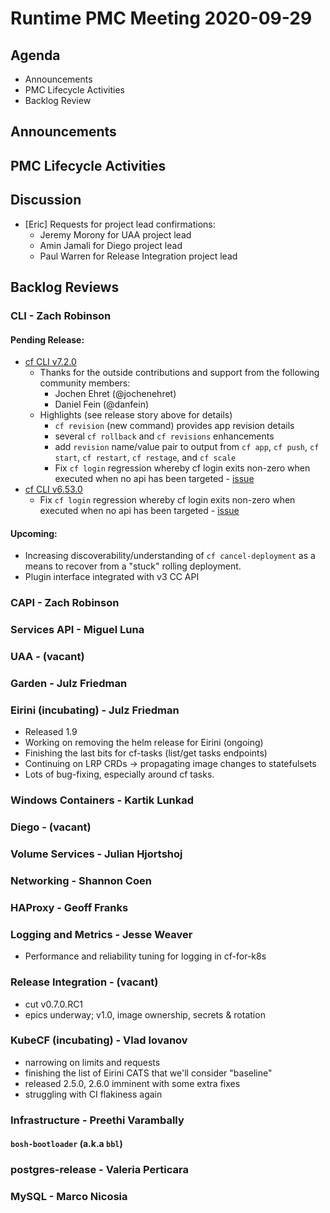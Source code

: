 # Runtime PMC Meeting 2020-09-29

## Agenda

* Announcements
* PMC Lifecycle Activities
* Backlog Review


## Announcements


## PMC Lifecycle Activities


## Discussion

- [Eric] Requests for project lead confirmations:
  - Jeremy Morony for UAA project lead
  - Amin Jamali for Diego project lead
  - Paul Warren for Release Integration project lead


## Backlog Reviews

### CLI - Zach Robinson
#### Pending Release:
- [cf CLI v7.2.0](https://www.pivotaltracker.com/story/show/174832798)
  - Thanks for the outside contributions and support from the following community members:
    - Jochen Ehret (@jochenehret)
    - Daniel Fein  (@danfein)
  - Highlights (see release story above for details)
    - `cf revision` (new command) provides app revision details
    - several `cf rollback` and `cf revisions` enhancements
    - add `revision` name/value pair to output from `cf app`, `cf push`, `cf start`, `cf restart`, `cf restage`, and `cf scale`
    - Fix `cf login` regression whereby cf login exits non-zero when executed when no api has been targeted - [issue](https://github.com/cloudfoundry/cli/issues/2011)
- [cf CLI v6.53.0](https://www.pivotaltracker.com/story/show/174832791)
  - Fix `cf login` regression whereby cf login exits non-zero when executed when no api has been targeted - [issue](https://github.com/cloudfoundry/cli/issues/2011)
#### Upcoming:
- Increasing discoverability/understanding of `cf cancel-deployment` as a means to recover from a "stuck" rolling deployment.
- Plugin interface integrated with v3 CC API

### CAPI - Zach Robinson


### Services API - Miguel Luna


### UAA - (vacant)


### Garden - Julz Friedman


### Eirini (incubating) - Julz Friedman
- Released 1.9
- Working on removing the helm release for Eirini (ongoing)
- Finishing the last bits for cf-tasks (list/get tasks endpoints)
- Continuing on LRP CRDs -> propagating image changes to statefulsets
- Lots of bug-fixing, especially around cf tasks. 


### Windows Containers - Kartik Lunkad


### Diego - (vacant)


### Volume Services - Julian Hjortshoj


### Networking - Shannon Coen


### HAProxy - Geoff Franks


### Logging and Metrics - Jesse Weaver
- Performance and reliability tuning for logging in cf-for-k8s


### Release Integration - (vacant)

- cut v0.7.0.RC1
- epics underway; v1.0, image ownership, secrets & rotation

### KubeCF (incubating) - Vlad Iovanov

- narrowing on limits and requests
- finishing the list of Eirini CATS that we'll consider "baseline"
- released 2.5.0, 2.6.0 imminent with some extra fixes
- struggling with CI flakiness again

### Infrastructure - Preethi Varambally

#### `bosh-bootloader` (a.k.a `bbl`)


### postgres-release - Valeria Perticara


### MySQL - Marco Nicosia

